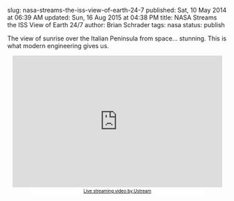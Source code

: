 slug: nasa-streams-the-iss-view-of-earth-24-7
published: Sat, 10 May 2014 at 06:39 AM
updated: Sun, 16 Aug 2015 at 04:38 PM
title: NASA Streams the ISS View of Earth 24/7
author: Brian Schrader
tags: nasa
status: publish

The view of sunrise over the Italian Peninsula from space... stunning. This is what modern engineering gives us. 
<center>
<iframe style="margin-left:auto; margin-right:auto;" width="480" height="302" src="http://www.ustream.tv/embed/17074538?v=3&amp;wmode=direct" scrolling="no" frameborder="0" style="border: 0px none transparent;">    </iframe><br /><a href="http://www.ustream.tv/" style="padding: 2px 0px 4px; width: 400px; background: #ffffff; display: block; color: #000000; font-weight: normal; font-size: 10px; text-decoration: underline; text-align: center;" target="_blank">Live streaming video by Ustream</a>
</center>